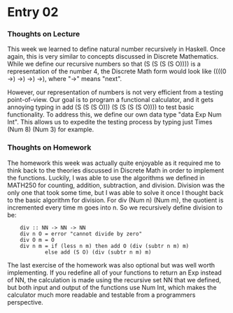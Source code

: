 # Entry 02

### Thoughts on Lecture
This week we learned to define natural number recursively in Haskell. Once again, this is very similar to concepts discussed in Discrete Mathematics. While we define our recursive numbers so that (S (S (S (S O)))) is a representation of the number 4, the Discrete Math form would look like ((((0 ->) ->) ->) ->), where "->" means "next". 

However, our representation of numbers is not very efficient from a testing point-of-view.  Our goal is to program a functional calculator, and it gets annoying typing in add (S (S (S O))) (S (S (S (S O)))) to test basic functionality. To address this, we define our own data type "data Exp Num Int". This allows us to expedite the testing process by typing just Times (Num 8) (Num 3) for example. 

### Thoughts on Homework

The homework this week was actually quite enjoyable as it required me to think back to the theories discussed in Discrete Math in order to implement the functions. Luckily, I was able to use the algorithms we defined in MATH250 for counting, addition, subtraction, and division. Division was the only one that took some time, but I was able to solve it once I thought back to the basic algorithm for division. For div (Num n) (Num m), the quotient is incremented every time m goes into n. So we recursively define division to be:</br>

```
	div :: NN -> NN -> NN
	div n O = error "cannot divide by zero"
	div O m = O
	div n m = if (less n m) then add O (div (subtr n m) m)
        	else add (S O) (div (subtr n m) m)
```

The last exercise of the homework was also optional but was well worth implementing. If you redefine all of your functions to return an Exp instead of NN, the calculation is made using the recursive set NN that we defined, but both input and output of the functions use Num Int, which makes the calculator much more readable and testable from a programmers perspective.</br>